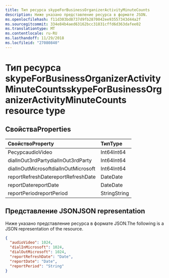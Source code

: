 ```yaml
---
title: Тип ресурса skypeForBusinessOrganizerActivityMinuteCounts
description: Ниже указано представление ресурса в формате JSON.
ms.openlocfilehash: f11d303bd8737d9fb2870042ee93557343d44a2f
ms.sourcegitcommit: 334e84b4aed63162bcc31831cffd6d363dafee02
ms.translationtype: MT
ms.contentlocale: ru-RU
ms.lasthandoff: 11/29/2018
ms.locfileid: "27080840"
---
```

# <a name="skypeforbusinessorganizeractivityminutecounts-resource-type"></a><span data-ttu-id="a6781-103">Тип ресурса skypeForBusinessOrganizerActivityMinuteCounts</span><span class="sxs-lookup"><span data-stu-id="a6781-103">skypeForBusinessOrganizerActivityMinuteCounts resource type</span></span>

## <a name="properties"></a><span data-ttu-id="a6781-104">Свойства</span><span class="sxs-lookup"><span data-stu-id="a6781-104">Properties</span></span>

| <span data-ttu-id="a6781-105">Свойство</span><span class="sxs-lookup"><span data-stu-id="a6781-105">Property</span></span>           | <span data-ttu-id="a6781-106">Тип</span><span class="sxs-lookup"><span data-stu-id="a6781-106">Type</span></span>   |
| :----------------- | :----- |
| <span data-ttu-id="a6781-107">Ресурс</span><span class="sxs-lookup"><span data-stu-id="a6781-107">audioVideo</span></span>         | <span data-ttu-id="a6781-108">Int64</span><span class="sxs-lookup"><span data-stu-id="a6781-108">Int64</span></span>  |
| <span data-ttu-id="a6781-109">dialInOut3rdParty</span><span class="sxs-lookup"><span data-stu-id="a6781-109">dialInOut3rdParty</span></span>  | <span data-ttu-id="a6781-110">Int64</span><span class="sxs-lookup"><span data-stu-id="a6781-110">Int64</span></span>  |
| <span data-ttu-id="a6781-111">dialInOutMicrosoft</span><span class="sxs-lookup"><span data-stu-id="a6781-111">dialInOutMicrosoft</span></span> | <span data-ttu-id="a6781-112">Int64</span><span class="sxs-lookup"><span data-stu-id="a6781-112">Int64</span></span>  |
| <span data-ttu-id="a6781-113">reportRefreshDate</span><span class="sxs-lookup"><span data-stu-id="a6781-113">reportRefreshDate</span></span>  | <span data-ttu-id="a6781-114">Date</span><span class="sxs-lookup"><span data-stu-id="a6781-114">Date</span></span>   |
| <span data-ttu-id="a6781-115">reportDate</span><span class="sxs-lookup"><span data-stu-id="a6781-115">reportDate</span></span>         | <span data-ttu-id="a6781-116">Date</span><span class="sxs-lookup"><span data-stu-id="a6781-116">Date</span></span>   |
| <span data-ttu-id="a6781-117">reportPeriod</span><span class="sxs-lookup"><span data-stu-id="a6781-117">reportPeriod</span></span>       | <span data-ttu-id="a6781-118">String</span><span class="sxs-lookup"><span data-stu-id="a6781-118">String</span></span> |

## <a name="json-representation"></a><span data-ttu-id="a6781-119">Представление JSON</span><span class="sxs-lookup"><span data-stu-id="a6781-119">JSON representation</span></span>

<span data-ttu-id="a6781-120">Ниже указано представление ресурса в формате JSON.</span><span class="sxs-lookup"><span data-stu-id="a6781-120">The following is a JSON representation of the resource.</span></span>

<!-- {
  "blockType": "resource",
  "@odata.type": "microsoft.graph.skypeForBusinessOrganizerActivityMinuteCounts"
} -->

```json
{
  "audioVideo": 1024, 
  "dialInMicrosoft": 1024, 
  "dialOutMicrosoft": 1024, 
  "reportRefreshDate": "Date", 
  "reportDate": "Date", 
  "reportPeriod": "String"
}
```

